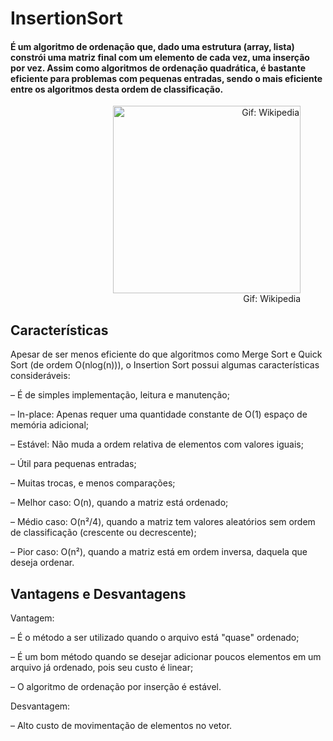 # InsertionSort
#### É um algoritmo de ordenação que, dado uma estrutura (array, lista) constrói uma matriz final com um elemento de cada vez, uma inserção por vez. Assim como algoritmos de ordenação quadrática, é bastante eficiente para problemas com pequenas entradas, sendo o mais eficiente entre os algoritmos desta ordem de classificação.

<figure style="text-align: right;">
  <img src="https://upload.wikimedia.org/wikipedia/commons/9/9c/Insertion-sort-example.gif" width="300" alt="Gif: Wikipedia" />
  <figcaption style="text-align: right;">Gif: Wikipedia</figcaption>
</figure>


##  Características
Apesar de ser menos eficiente do que algoritmos como Merge Sort e Quick Sort (de ordem O(nlog(n))), o Insertion Sort possui algumas características consideráveis:

 – É de simples implementação, leitura e manutenção;

 – In-place: Apenas requer uma quantidade constante de O(1) espaço de memória adicional;

 – Estável: Não muda a ordem relativa de elementos com valores iguais;

 – Útil para pequenas entradas;

 – Muitas trocas, e menos comparações;

 – Melhor caso: O(n), quando a matriz está ordenado;

 – Médio caso: O(n²/4), quando a matriz tem valores aleatórios sem ordem de classificação (crescente ou decrescente);

 – Pior caso: O(n²), quando a matriz está em ordem inversa, daquela que deseja ordenar.

## Vantagens e Desvantagens
Vantagem:

 – É o método a ser utilizado quando o arquivo está "quase" ordenado;

 – É um bom método quando se desejar adicionar poucos elementos em um arquivo já ordenado, pois seu custo é linear;

 – O algoritmo de ordenação por inserção é estável.


Desvantagem:

 – Alto custo de movimentação de elementos no vetor.
